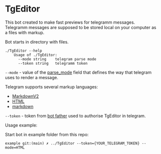 # TgEditor

This bot created to make fast previews for telegramm messages. Telegramm messages are supposed to be stored local on your computer as a files with markup. 

Bot starts in directory with files. 

```
./TgEditor --help
    Usage of ./TgEditor:
      --mode string    telegram parse mode
      --token string   telegramm token
```

```--mode``` - value of the [parse_mode](https://core.telegram.org/bots/api#sendmessage) field that defines the way that telegram uses to render a message.  

Telegram supports several markup languages:
- [MarkdownV2](https://core.telegram.org/bots/api#markdownv2-style)
- [HTML](https://core.telegram.org/bots/api#html-style)
- [markdown](https://core.telegram.org/bots/api#markdown-style)

```--token``` - token from [bot father](https://core.telegram.org/bots/features#botfather) used to authorise TgEditor in telegram.

Usage example: 

Start bot in example folder from this repo:
```
example git:(main) ✗ ../TgEditor --token={YOUR_TELEGRAM_TOKEN} --mode=HTML
```


